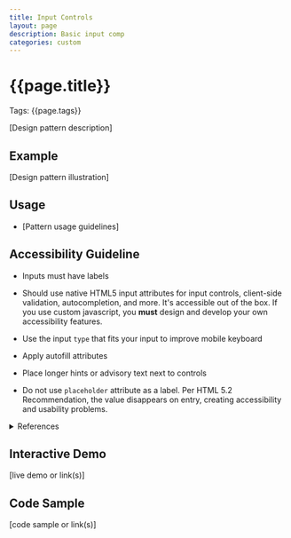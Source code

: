 ```yaml
---
title: Input Controls
layout: page
description: Basic input comp
categories: custom
---
```


# {{page.title}}
Tags: {{page.tags}}

[Design pattern description]

## Example
[Design pattern illustration]

## Usage
* [Pattern usage guidelines]

## Accessibility Guideline
* Inputs must have labels
* Should use native HTML5 input attributes for input controls, client-side validation, autocompletion, and more.  It's accessible out of the box.  If you use custom javascript, you __must__ design and develop your own accessibility features.
* Use the input `type` that fits your input to improve mobile keyboard
* Apply autofill attributes
* Place longer hints or advisory text next to controls

* Do not use `placeholder` attribute as a label. Per HTML 5.2 Recommendation, the value disappears on entry, creating accessibility and usability problems.


<details>
  <summary>References</summary>
  <ul>
    <li><a href="https://www.w3.org/TR/html52/sec-forms.html#the-input-element">The <code>input</code> element</a> - WC3 HTML 5.2 Recommendation: 4.10 Forms.</li>
    <li><a href="#">Labels</a> - WCAG2.1</li>
    <li><a href="#">Instructions</a> - WCAG2.1</li>
    <li><a href="#">Error control</a> - WCAG2.1</li>
   </ul>
</details>

## Interactive Demo
[live demo or link(s)]

## Code Sample
[code sample or link(s)]
